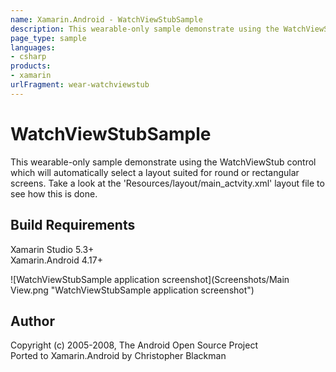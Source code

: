 ```yaml
---
name: Xamarin.Android - WatchViewStubSample
description: This wearable-only sample demonstrate using the WatchViewStub control which will automatically select a layout suited for round or rectangular...
page_type: sample
languages:
- csharp
products:
- xamarin
urlFragment: wear-watchviewstub
---
```

# WatchViewStubSample
This wearable-only sample demonstrate using the WatchViewStub control which will automatically select a layout suited for round or rectangular screens. Take a look at the 'Resources/layout/main_actvity.xml' layout file to see how this is done.

## Build Requirements
Xamarin Studio 5.3+  
Xamarin.Android 4.17+

![WatchViewStubSample application screenshot](Screenshots/Main View.png "WatchViewStubSample application screenshot")

## Author   
Copyright (c) 2005-2008, The Android Open Source Project  
Ported to Xamarin.Android by Christopher Blackman
